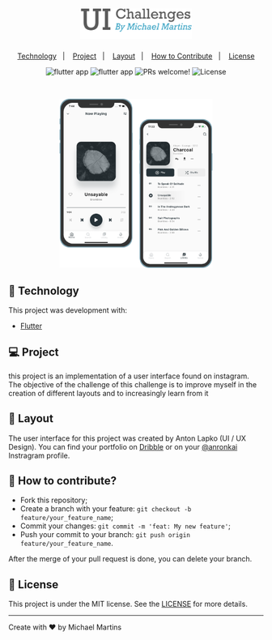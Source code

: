 <h1 align="center">
    <img alt="UI Challenges" title="UI Challenges" src=".github/logo_ui_challenges.png" width="220px" />
</h1>

<p align="center">
  <a href="#-technology">Technology</a>&nbsp;&nbsp;&nbsp;|&nbsp;&nbsp;&nbsp;
  <a href="#-project">Project</a>&nbsp;&nbsp;&nbsp;|&nbsp;&nbsp;&nbsp;
  <a href="#-layout">Layout</a>&nbsp;&nbsp;&nbsp;|&nbsp;&nbsp;&nbsp;
  <a href="#-how-to-contribute">How to Contribute</a>&nbsp;&nbsp;&nbsp;|&nbsp;&nbsp;&nbsp;
  <a href="#memo-license">License</a>
</p>

<p align="center">
  <row>
    <img src="https://badgen.net/badge/types/flutter/blue?icon=flutter" alt="flutter app"/>
    <img src="https://badgen.net/badge/platform/android,ios?list=|" alt="flutter app"/>
    <img src="https://img.shields.io/static/v1?label=PRs&message=welcome&color=blue" alt="PRs welcome!" />
    <img alt="License" src="https://img.shields.io/static/v1?label=license&message=MIT&color=blue">
  </row>
</p>

<br>

<p align="center">
  <img alt="UI Player" src=".github/ui_player.png" width="60%">
</p>

## 🚀 Technology

This project was development with:

- [Flutter](https://flutter.dev/)

## 💻 Project

this project is an implementation of a user interface found on instagram. The objective of the challenge of this challenge is to improve myself in the creation of different layouts and to increasingly learn from it

## 🔖 Layout

The user interface for this project was created by Anton Lapko (UI / UX Design). You can find your portfolio on [Dribble](https://dribbble.com/anronkai) or on your [@anronkai](https://www.instagram.com/anronkai/) Instragram profile.

## 🤔 How to contribute?

- Fork this repository;
- Create a branch with your feature: `git checkout -b feature/your_feature_name`;
- Commit your changes: `git commit -m 'feat: My new feature'`;
- Push your commit to your branch: `git push origin feature/your_feature_name`.

After the merge of your pull request is done, you can delete your branch.

## :memo: License

This project is under the MIT license. See the [LICENSE](LICENSE.md) for more details.

---

Create with ♥ by Michael Martins
